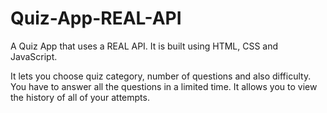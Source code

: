 # Quiz-App-REAL-API
A Quiz App that uses a REAL API. It is built using HTML, CSS and JavaScript.

It lets you choose quiz category, number of questions and also difficulty.
You have to answer all the questions in a limited time.
It allows you to view the history of all of your attempts.
